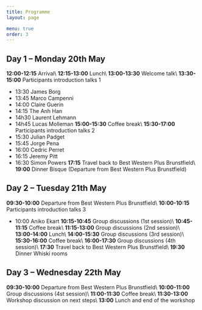 ```yaml
---
title: Programme
layout: page

menu: true
order: 3
---
```


## Day 1 – Monday 20th May

**12:00-12:15** Arrival\\
**12:15-13:00** Lunch\\
**13:00-13:30** Welcome talk\\
**13:30-15:00** Participants introduction talks 1
- 13:30 James Borg
- 13:45 Marco Campenni
- 14:00 Claire Guerin
- 14:15 The Anh Han
- 14h30 Laurent Lehmann
- 14h45 Lucas Molleman
**15:00-15:30** Coffee break\\
**15:30-17:00** Participants introduction talks 2
- 15:30 Julian Padget
- 15:45 Jorge Pena
- 16:00 Cedric Perret
- 16:15 Jeremy Pitt
- 16:30 Simon Powers
**17:15** Travel back to Best Western Plus Brunstfield\\
**19:00** Dinner Bisque (Departure from Best Western Plus Brunstfield)

## Day 2 – Tuesday 21th May

**09:30-10:00** Departure from Best Western Plus Brunstfield\\
**10:00-10:15** Participants introduction talks 3
- 10:00 Aniko Ekart
**10:15-10:45** Group discussions (1st session)\\
**10:45-11:15** Coffee break\\
**11:15-13:00** Group discussions (2nd session)\\
**13:00-14:00** Lunch\\
**14:00-15:30** Group discussions (3rd session)\\
**15:30-16:00** Coffee break\\
**16:00-17:30** Group discussions (4th session)\\
**17:30**       Travel back to Best Western Plus Brunstfield\\
**19:30**		Dinner Whiski rooms

## Day 3 – Wednesday 22th May

**09:30-10:00** Departure from Best Western Plus Brunstfield\\
**10:00-11:00** Group discussions (4st session)\\
**11:00-11:30** Coffee break\\
**11:30-13:00** Workshop discussion on next steps\\
**13:00**       Lunch and end of the workshop
